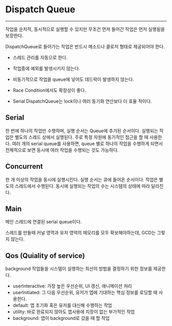 # Dispatch Queue

---

작업을 순차적, 동시적으로 실행할 수 있지만 무조건 먼저 들어간 작업은 먼저 실행됨을 보장한다. 

DispatchQueue로 들어가는 작업은 반드시 메소드나 클로저 형태로 제공되어야 한다.

* 스레드 관리를 자동으로 한다.

* 작업중에 예외를 발생시키지 않는다.

* 비동기적으로 작업을 queue에 넣어도 데드락이 발생하지 않는다.

* Race Condition에서도 확장성이 좋다.

* Serial DispatchQueue는 lock이나 여러 동기화 연산보다 더 효율 적이다.



## Serial 

한 번에 하나의 작업만 수행하며, 실행 순서는 Queue에 추가된 순서이다. 실행되는 작업은 별도의 스레드 상에서 실행된다. 주로 특정 자원에 동기적인 접근을 할 때 사용한다. 여러 개의 serial queue를 사용하면, queue 별로 하나의 작업을 수행하게 되면서 전체적으로 보면 동시에 여러 작업을 수행되는 것도 가능하다.



## Concurrent

한 개 이상의 작업을 동시에 실행시킨다. 실행 순서는 큐에 들어온 순서이다. 작업은 별도의 스레드에서 수행된다. 동시에 실행되는 작업의 수는 시스템의 상태에 따라 달라진다.



## Main 

메인 스레드에 연결된 serial queue이다.



스레드를 만들때 커널 영역과 유저 영억의 메모리를 모두 확보해야하는데, GCD는 그렇지 않는다.





## Qos (Quiality of service)

background 작업들을 시스템이 실행하는 최선의 방법을 결정하기 위한 정보를 제공한다.

* userInteractive: 가장 높은 우선순위, UI 갱신, 애니메이션 처리
* userInitiated: 그 다음 우선순위, 유저가 앱에 기대하는 핵심 정보를 로딩할 때 사용한다.
* default: 앱 초기화 혹은 유저를 대신해 수행하는 작업
* utility: 바로 완료되지 않아도 앱사용에 지장이 없는 부가적인 작업
* background: 앱이 background로 갔을 때 할 작업